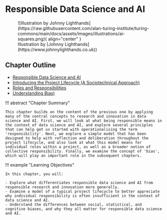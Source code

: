 # Responsible Data Science and AI

<figure markdown>
  ![Illustration by Johnny Lighthands](https://raw.githubusercontent.com/alan-turing-institute/turing-commons/main/docs/assets/images/illustrations/ai-squares.png){ align="center" }
  <figcaption>Illustration by [Johnny Lighthands](https://www.johnnylighthands.co.uk))</figcaption>
</figure>

## Chapter Outline

- [Responsible Data Science and AI](responsible_ds.md)
- [Introducing the Project Lifecycle (A Sociotechnical Approach)](project_lifecycle.md)
- [Roles and Responsibilities](roles_responsibility.md)
- [Understanding Bias)](understanding_bias.md)

!!! abstract "Chapter Summary"

    This chapter builds on the content of the previous one by applying many of the central concepts to research and innovation in data science and AI. First, we will look at what being responsible means in the context of data science and AI, and explore several principles that can help get us started with operationalising the term 'responsibility'. Next, we explore a simple model that has been designed to help with reflection and deliberation throughout the project lifecycle, and also look at what this model means for individual roles within a project, as well as a broader notion of collective responsibility. Finally, we examine the concept of 'bias', which will play an important role in the subsequent chapters.

!!! example "Learning Objectives"

    In this chapter, you will:
    
    - Explore what differentiates responsible data science and AI from responsible research and innovation more generally.
    - Examine a model of a typical project lifecycle to better appreciate why individual responsibility is often insufficient in the context of data science and AI.
    - Understand the differences between social, statistical, and cognitive biases, and why they all matter for responsible data science and AI.
